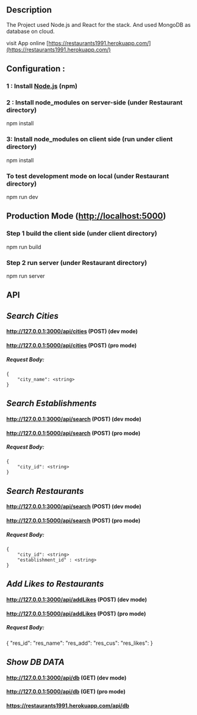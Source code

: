 ## Description
The Project used Node.js and React for the stack. And used MongoDB as database on cloud.

visit App online [https://restaurants1991.herokuapp.com/](https://restaurants1991.herokuapp.com/)

## Configuration :

### 1 : Install [Node.js](https://nodejs.org/en/) (npm) 

### 2 : Install node_modules on server-side (under Restaurant directory)
npm install

### 3: Install node_modules on client side  (run under client directory)
npm install    



### To test development mode on local  (under Restaurant directory)
npm run dev       



## Production Mode   ([http://localhost:5000](http://localhost:5000))
### Step 1 build the client side  (under client directory) 
npm run build
### Step 2 run server (under Restaurant directory)
npm run server 


## API

## *Search Cities*
#### http://127.0.0.1:3000/api/cities (POST) (dev mode)
#### http://127.0.0.1:5000/api/cities (POST) (pro mode)
##### Request Body:
	{
		"city_name": <string>	
	}


## *Search Establishments*
#### http://127.0.0.1:3000/api/search (POST) (dev mode)
#### http://127.0.0.1:5000/api/search (POST) (pro mode)
##### Request Body:
    {
        "city_id": <string>		
    }
    
    
## *Search Restaurants*
#### http://127.0.0.1:3000/api/search (POST) (dev mode)
#### http://127.0.0.1:5000/api/search (POST) (pro mode)
##### Request Body:
    {
        "city_id": <string>		
        "establishment_id" : <string>
    }
    
## *Add Likes to Restaurants*
#### http://127.0.0.1:3000/api/addLikes (POST) (dev mode)
#### http://127.0.0.1:5000/api/addLikes (POST) (pro mode)
##### Request Body:
  {
    "res_id":    <string>
    "res_name":  <string>
    "res_add":   <string>
    "res_cus":   <string>
    "res_likes": <number>
   }   
## *Show DB DATA*
#### http://127.0.0.1:3000/api/db (GET) (dev mode)
#### http://127.0.0.1:5000/api/db (GET) (pro mode)
#### https://restaurants1991.herokuapp.com/api/db  
